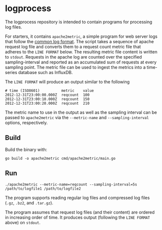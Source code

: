 # logprocess
The logprocess repository is intended to contain programs for
processing log files.

For starters, it contains `apache2metric`, a simple program for web server logs
that follow the
[common log format](https://en.wikipedia.org/wiki/Common_Log_Format). The script
takes a sequence of apache request log file and converts them to a request count 
metric file that adheres to the `LINE FORMAT` below. The resulting metric file 
content is written to `stdout`. Requests in the apache log are counted over the 
specified sampling-interval and reported as an accumulated sum of requests at every
sampling point. The metric file can be used to ingest the metrics into a time-series
database such as InfluxDB.

The `LINE FORMAT` will produce an output similar to the following

    # time (ISO8601)          metric    value
    2012-12-31T23:00:00.000Z  reqcount  100
    2012-12-31T23:00:10.000Z  reqcount  150
    2012-12-31T23:00:20.000Z  reqcount  210

The metric name to use in the output as well as the sampling interval can
be passed to `apache2metric` via the `--metric-name` and `--sampling-interval`
options, respectively.


## Build
Build the binary with:

    go build -o apache2metric cmd/apache2metric/main.go


## Run

    ./apache2metric --metric-name=reqcount --sampling-interval=5s /path/to/logfile1 /path/to/logfile2

The program supports reading regular log files and compressed log files (`.gz`, `.bz2`, and `.tar.gz`).

The program assumes that request log files (and their content) are ordered in
increasing order of time. It produces output (following the `LINE FORMAT` above) on
`stdout`.
